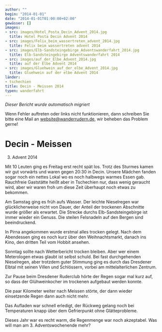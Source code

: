 ```yaml
---
author: ""
begin: "2014-01-01"
date: "2014-01-01T01:00:00+02:00"
gewässer: []
images:
- src: images/Hotel_Posta_Decin_Advent_2014.jpg
  title: Hotel Posta Decin Advent 2014
- src: images/Felix_beim_wassertreten_advent_2014.jpg
  title: Felix beim wassertreten advent 2014
- src: images/Elb-Sandsteingebirge_Adventswanderfahrt_2014.jpg
  title: Elb-Sandsteingebirge Adventswanderfahrt 2014
- src: images/auf_der_Elbe_Advent_2014.jpg
  title: auf der Elbe Advent 2014
- src: images/Gluehwein_auf_der_elbe_Advent_2014.jpg
  title: Gluehwein auf der elbe Advent 2014
länder:
- tschechien
title: Decin - Meissen 2014
typen: wanderfahrt
---
```



*Dieser Bericht wurde automatisch migriert*

Wenn Fehler auftreten oder links nicht funktionieren, dann schreiben Sie bitte eine Mail an website@wanderrudern.de, wir beheben das Problem gerne!



# Decin - Meissen


3. Advent 2014

Mit 10 Leuten ging es Freitag erst recht spät los. Trotz des Sturmes kamen wir gut vorwärts und waren gegen 20:30 in Decin. Unsere Mädchen fanden sogar noch ein nettes Lokal wo es noch halbwegs warmes Essen gab. Rauchfreie Gaststätte heißt aber in Tschechien nur, dass wenig geraucht wird, aber wir waren froh um diese Zeit überhaupt noch etwas zu bekommen.

Am Samstag ging es früh aufs Wasser. Der leichte Nieselregen war glücklicherweise nicht von Dauer, der Anteil der trockenen Abschnitte wurde größer als erwartet. Die Strecke durchs Elb-Sandsteingebirge ist immer wieder ein Genuss. Die steilen Felsnadeln auf den Bergen sind beeindruckend.

In Pirna angekommen wurde erstmal alles trocken gelegt. Nach dem Abendessen ging es noch kurz über den Weihnachtsmarkt, danach ins Kino, den dritten Teil vom Hobbit ansehen.

Sonntag sollte nach Wetterbericht trocken bleiben. Aber wer einem Meterologen etwas glaubt ist selbst schuld. Bei fast durchgehenden Nieselregen, aber trotzdem guter Stimmung ging es durch das Dresdener Elbtal mit seinen Villen und Schlössern, vorbei am mittelalterlichen Zentrum.

Zur Pause beim Dresdener Ruderclub hörte der Regen sogar mal kurz auf, so dass der Glühweinkocher im trockenen aufgebaut werden konnte.

Die paar Kilometer weiter nach Meissen störte, der dann wieder einsetzende Regen dann auch nicht mehr.

Das Aufladen war schnell erledigt, der Rückweg gelang noch bei Temperaturen knapp über dem Gefrierpunkt ohne Glätteprobleme.

Dieses Jahr war es recht warm, die Regenmenge war noch akzeptabel. Was will man am 3. Adventswochenende mehr?
